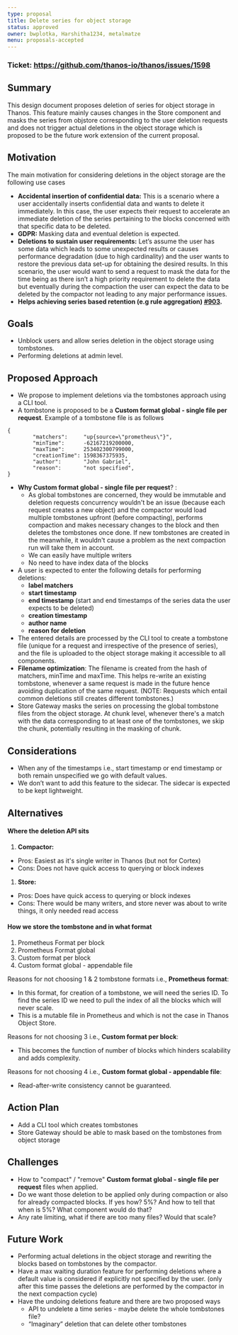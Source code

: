 ```yaml
---
type: proposal
title: Delete series for object storage
status: approved
owner: bwplotka, Harshitha1234, metalmatze
menu: proposals-accepted
---
```


### Ticket: https://github.com/thanos-io/thanos/issues/1598

## Summary

This design document proposes deletion of series for object storage in Thanos. This feature mainly causes changes in the Store component and masks the series from objstore corresponding to the user deletion requests and does not trigger actual deletions in the object storage which is proposed to be the future work extension of the current proposal.

## Motivation

The main motivation for considering deletions in the object storage are the following use cases

* **Accidental insertion of confidential data:** This is a scenario where a user accidentally inserts confidential data and wants to delete it immediately. In this case, the user expects their request to accelerate an immediate deletion of the series pertaining to the blocks concerned with that specific data to be deleted.
* **GDPR:** Masking data and eventual deletion is expected.
* **Deletions to sustain user requirements:** Let’s assume the user has some data which leads to some unexpected results or causes performance degradation (due to high cardinality) and the user wants to restore the previous data set-up for obtaining the desired results. In this scenario, the user would want to send a request to mask the data for the time being as there isn’t a high priority requirement to delete the data but eventually during the compaction the user can expect the data to be deleted by the compactor not leading to any major performance issues.
* **Helps achieving series based retention (e.g rule aggregation) [#903](https://github.com/thanos-io/thanos/issues/903).**

## Goals

* Unblock users and allow series deletion in the object storage using tombstones.
* Performing deletions at admin level.

## Proposed Approach

* We propose to implement deletions via the tombstones approach using a CLI tool.
* A tombstone is proposed to be a **Custom format global - single file per request**. Example of a tombstone file is as follows

```
{
		"matchers":     "up{source=\"prometheus\"}",
		"minTime":      -62167219200000,
		"maxTime":      253402300799000,
		"creationTime": 1598367375935,
		"author":       "John Gabriel",
		"reason":       "not specified",
}
```

* **Why Custom format global - single file per request**? :
  * As global tombstones are concerned, they would be immutable and deletion requests concurrency wouldn't be an issue (because each request creates a new object) and the compactor would load multiple tombstones upfront (before compacting), performs compaction and makes necessary changes to the block and then deletes the tombstones once done. If new tombstones are created in the meanwhile, it wouldn't cause a problem as the next compaction run will take them in account.
  * We can easily have multiple writers
  * No need to have index data of the blocks
* A user is expected to enter the following details for performing deletions:
  * **label matchers**
  * **start timestamp**
  * **end timestamp** (start and end timestamps of the series data the user expects to be deleted)
  * **creation timestamp**
  * **author name**
  * **reason for deletion**
* The entered details are processed by the CLI tool to create a tombstone file (unique for a request and irrespective of the presence of series), and the file is uploaded to the object storage making it accessible to all components.
* **Filename optimization**: The filename is created from the hash of matchers, minTime and maxTime. This helps re-write an existing tombstone, whenever a same request is made in the future hence avoiding duplication of the same request. (NOTE: Requests which entail common deletions still creates different tombstones.)
* Store Gateway masks the series on processing the global tombstone files from the object storage. At chunk level, whenever there's a match with the data corresponding to at least one of the tombstones, we skip the chunk, potentially resulting in the masking of chunk.

## Considerations

* When any of the timestamps i.e., start timestamp or end timestamp or both remain unspecified we go with default values.
* We don’t want to add this feature to the sidecar. The sidecar is expected to be kept lightweight.

## Alternatives

#### Where the deletion API sits

1. **Compactor:**
* Pros: Easiest as it's single writer in Thanos (but not for Cortex)
* Cons: Does not have quick access to querying or block indexes
1. **Store:**
* Pros: Does have quick access to querying or block indexes
* Cons: There would be many writers, and store never was about to write things, it only needed read access

#### How we store the tombstone and in what format

1. Prometheus Format per block
2. Prometheus Format global
3. Custom format per block
4. Custom format global - appendable file

Reasons for not choosing 1 & 2 tombstone formats i.e., **Prometheus format**:
* In this format, for creation of a tombstone, we will need the series ID. To find the series ID we need to pull the index of all the blocks which will never scale.
* This is a mutable file in Prometheus and which is not the case in Thanos Object Store.

Reasons for not choosing 3 i.e., **Custom format per block**:
* This becomes the function of number of blocks which hinders scalability and adds complexity.

Reasons for not choosing 4 i.e., **Custom format global - appendable file**:
* Read-after-write consistency cannot be guaranteed.

## Action Plan

* Add a CLI tool which creates tombstones
* Store Gateway should be able to mask based on the tombstones from object storage

## Challenges

* How to "compact" / "remove" **Custom format global - single file per request** files when applied.
* Do we want those deletion to be applied only during compaction or also for already compacted blocks. If yes how? 5%? And how to tell that when is 5%? What component would do that?
* Any rate limiting, what if there are too many files? Would that scale?

## Future Work

* Performing actual deletions in the object storage and rewriting the blocks based on tombstones by the compactor.
* Have a max waiting duration feature for performing deletions where a default value is considered if explicitly not specified by the user. (only after this time passes the deletions are performed by the compactor in the next compaction cycle)
* Have the undoing deletions feature and there are two proposed ways
  * API to undelete a time series - maybe delete the whole tombstones file?
  * “Imaginary” deletion that can delete other tombstones
